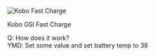 ![Kobo Fast Charge](https://github.com/user-attachments/assets/ebaa25ca-0274-4190-967e-e7e3c0440815)

Kobo GSI Fast Charge

Q: How does it work? <br />
YMD: Set some value and set battery temp to 38 
